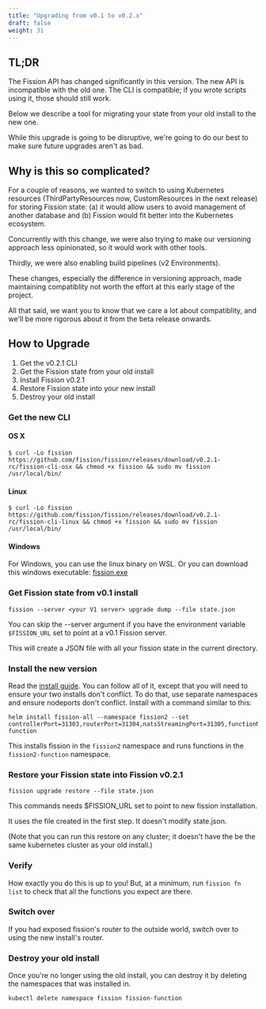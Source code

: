 ```yaml
---
title: "Upgrading from v0.1 to v0.2.x"
draft: false
weight: 31
---
```


## TL;DR

The Fission API has changed significantly in this version.  The new API is incompatible with the
old one.  The CLI is compatible; if you wrote scripts using it, those should still work.

Below we describe a tool for migrating your state from your old install to the new one.

While this upgrade is going to be disruptive, we're going to do our best to make sure future
upgrades aren't as bad.

## Why is this so complicated?

For a couple of reasons, we wanted to switch to using Kubernetes resources (ThirdPartyResources
now, CustomResources in the next release) for storing Fission state: (a) it would allow users to
avoid management of another database and (b) Fission would fit better into the Kubernetes
ecosystem.

Concurrently with this change, we were also trying to make our versioning approach less
opinionated, so it would work with other tools.

Thirdly, we were also enabling build pipelines (v2 Environments).

These changes, especially the difference in versioning approach, made maintaining compatiblity not
worth the effort at this early stage of the project.

All that said, we want you to know that we care a lot about compatiblity, and we'll be more
rigorous about it from the beta release onwards.

## How to Upgrade

1. Get the v0.2.1 CLI
1. Get the Fission state from your old install
1. Install Fission v0.2.1
1. Restore Fission state into your new install
1. Destroy your old install

### Get the new CLI

#### OS X

```
$ curl -Lo fission https://github.com/fission/fission/releases/download/v0.2.1-rc/fission-cli-osx && chmod +x fission && sudo mv fission /usr/local/bin/
```

#### Linux

```
$ curl -Lo fission https://github.com/fission/fission/releases/download/v0.2.1-rc/fission-cli-linux && chmod +x fission && sudo mv fission /usr/local/bin/
```

#### Windows

For Windows, you can use the linux binary on WSL. Or you can download
this windows executable: [fission.exe](https://github.com/fission/fission/releases/download/v0.2.1-rc/fission-cli-windows.exe)

### Get Fission state from v0.1 install

```
fission --server <your V1 server> upgrade dump --file state.json
```

You can skip the --server argument if you have the environment
variable `$FISSION_URL` set to point at a v0.1 Fission server.

This will create a JSON file with all your fission state in the
current directory.

### Install the new version

Read the [install guide](../install).  You can follow all of it, except that you will need to
ensure your two installs don't conflict.  To do that, use separate namespaces and ensure nodeports
don't conflict.  Install with a command similar to this:

```
helm install fission-all --namespace fission2 --set controllerPort=31303,routerPort=31304,natsStreamingPort=31305,functionNamespace=fission2-function
```

This installs fission in the `fission2` namespace and runs functions
in the `fission2-function` namespace.

### Restore your Fission state into Fission v0.2.1

```
fission upgrade restore --file state.json
```

This commands needs $FISSION_URL set to point to new fission installation.

It uses the file created in the first step.  It doesn't modify state.json.

(Note that you can run this restore on any cluster; it doesn't have the be the same kubernetes
cluster as your old install.)

### Verify

How exactly you do this is up to you! But, at a minimum, run `fission
fn list` to check that all the functions you expect are there.

### Switch over

If you had exposed fission's router to the outside world, switch over to using the new install's router.
   
### Destroy your old install

Once you're no longer using the old install, you can destroy it by
deleting the namespaces that was installed in.

```
kubectl delete namespace fission fission-function
```
